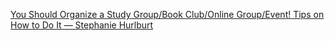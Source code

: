 [You Should Organize a Study Group/Book Club/Online Group/Event! Tips on How to Do It — Stephanie Hurlburt](http://stephaniehurlburt.com/blog/2019/3/27/you-should-organize-a-study-groupbook-clubonline-groupevent-tips-on-how-to-do-it)